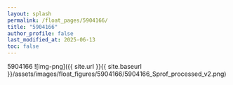 ```yaml
---
layout: splash
permalink: /float_pages/5904166/
title: "5904166"
author_profile: false
last_modified_at: 2025-06-13
toc: false
---
```

 
5904166
![img-png]({{ site.url }}{{ site.baseurl }}/assets/images/float_figures/5904166/5904166_Sprof_processed_v2.png)